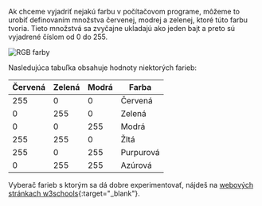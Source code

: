 Ak chceme vyjadriť nejakú farbu v počítačovom programe, môžeme to urobiť definovaním množstva červenej, modrej a zelenej, ktoré túto farbu tvoria. Tieto množstvá sa zvyčajne ukladajú ako jeden bajt a preto sú vyjadrené číslom od 0 do 255.

![RGB farby](images/RGB.gif)

Nasledujúca tabuľka obsahuje hodnoty niektorých farieb:

| Červená | Zelená | Modrá | Farba     |
| ------- | ------ | ----- | --------- |
| 255     | 0      | 0     | Červená   |
| 0       | 255    | 0     | Zelená    |
| 0       | 0      | 255   | Modrá     |
| 255     | 255    | 0     | Žltá      |
| 255     | 0      | 255   | Purpurová |
| 0       | 255    | 255   | Azúrová   |

Vyberač farieb s ktorým sa dá dobre experimentovať, nájdeš na [webových stránkach w3schools](https://www.w3schools.com/colors/colors_rgb.asp){:target="_blank"}.